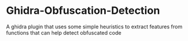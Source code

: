 # Ghidra-Obfuscation-Detection
A ghidra plugin that uses some simple heuristics to extract features from functions that can help detect obfuscated code
